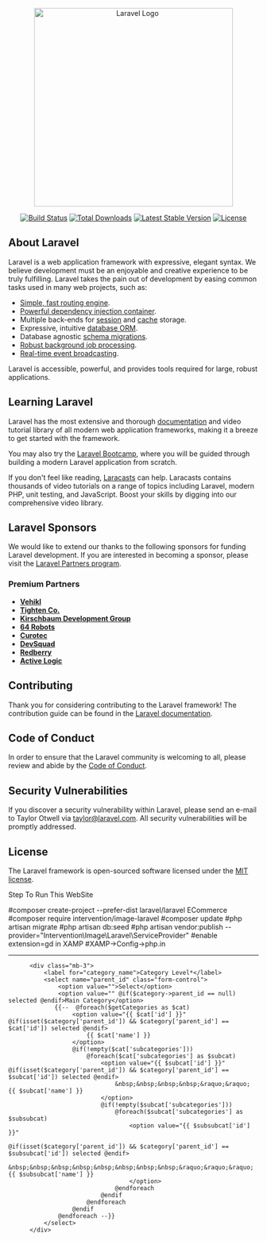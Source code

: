 <p align="center"><a href="https://laravel.com" target="_blank"><img src="https://raw.githubusercontent.com/laravel/art/master/logo-lockup/5%20SVG/2%20CMYK/1%20Full%20Color/laravel-logolockup-cmyk-red.svg" width="400" alt="Laravel Logo"></a></p>

<p align="center">
<a href="https://github.com/laravel/framework/actions"><img src="https://github.com/laravel/framework/workflows/tests/badge.svg" alt="Build Status"></a>
<a href="https://packagist.org/packages/laravel/framework"><img src="https://img.shields.io/packagist/dt/laravel/framework" alt="Total Downloads"></a>
<a href="https://packagist.org/packages/laravel/framework"><img src="https://img.shields.io/packagist/v/laravel/framework" alt="Latest Stable Version"></a>
<a href="https://packagist.org/packages/laravel/framework"><img src="https://img.shields.io/packagist/l/laravel/framework" alt="License"></a>
</p>

## About Laravel

Laravel is a web application framework with expressive, elegant syntax. We believe development must be an enjoyable and creative experience to be truly fulfilling. Laravel takes the pain out of development by easing common tasks used in many web projects, such as:

- [Simple, fast routing engine](https://laravel.com/docs/routing).
- [Powerful dependency injection container](https://laravel.com/docs/container).
- Multiple back-ends for [session](https://laravel.com/docs/session) and [cache](https://laravel.com/docs/cache) storage.
- Expressive, intuitive [database ORM](https://laravel.com/docs/eloquent).
- Database agnostic [schema migrations](https://laravel.com/docs/migrations).
- [Robust background job processing](https://laravel.com/docs/queues).
- [Real-time event broadcasting](https://laravel.com/docs/broadcasting).

Laravel is accessible, powerful, and provides tools required for large, robust applications.

## Learning Laravel

Laravel has the most extensive and thorough [documentation](https://laravel.com/docs) and video tutorial library of all modern web application frameworks, making it a breeze to get started with the framework.

You may also try the [Laravel Bootcamp](https://bootcamp.laravel.com), where you will be guided through building a modern Laravel application from scratch.

If you don't feel like reading, [Laracasts](https://laracasts.com) can help. Laracasts contains thousands of video tutorials on a range of topics including Laravel, modern PHP, unit testing, and JavaScript. Boost your skills by digging into our comprehensive video library.

## Laravel Sponsors

We would like to extend our thanks to the following sponsors for funding Laravel development. If you are interested in becoming a sponsor, please visit the [Laravel Partners program](https://partners.laravel.com).

### Premium Partners

- **[Vehikl](https://vehikl.com)**
- **[Tighten Co.](https://tighten.co)**
- **[Kirschbaum Development Group](https://kirschbaumdevelopment.com)**
- **[64 Robots](https://64robots.com)**
- **[Curotec](https://www.curotec.com/services/technologies/laravel)**
- **[DevSquad](https://devsquad.com/hire-laravel-developers)**
- **[Redberry](https://redberry.international/laravel-development)**
- **[Active Logic](https://activelogic.com)**

## Contributing

Thank you for considering contributing to the Laravel framework! The contribution guide can be found in the [Laravel documentation](https://laravel.com/docs/contributions).

## Code of Conduct

In order to ensure that the Laravel community is welcoming to all, please review and abide by the [Code of Conduct](https://laravel.com/docs/contributions#code-of-conduct).

## Security Vulnerabilities

If you discover a security vulnerability within Laravel, please send an e-mail to Taylor Otwell via [taylor@laravel.com](mailto:taylor@laravel.com). All security vulnerabilities will be promptly addressed.

## License

The Laravel framework is open-sourced software licensed under the [MIT license](https://opensource.org/licenses/MIT).


Step To Run This WebSite

#composer create-project --prefer-dist laravel/laravel ECommerce
#composer require intervention/image-laravel
#composer update
#php artisan migrate
#php artisan db:seed
#php artisan vendor:publish --provider="Intervention\Image\Laravel\ServiceProvider"
#enable extension=gd in XAMP
#XAMP->Config->php.in




-------------------------------------

          <div class="mb-3">
              <label for="category_name">Category Level*</label>
              <select name="parent_id" class="form-control">
                  <option value="">Select</option>
                  <option value="" @if($category->parent_id == null) selected @endif>Main Category</option>
                 {{--  @foreach($getCategories as $cat)
                      <option value="{{ $cat['id'] }}" @if(isset($category['parent_id']) && $category['parent_id'] == $cat['id']) selected @endif>
                          {{ $cat['name'] }}
                      </option>
                      @if(!empty($cat['subcategories']))
                          @foreach($cat['subcategories'] as $subcat)
                              <option value="{{ $subcat['id'] }}" @if(isset($category['parent_id']) && $category['parent_id'] == $subcat['id']) selected @endif>
                                  &nbsp;&nbsp;&nbsp;&nbsp;&raquo;&raquo; {{ $subcat['name'] }}
                              </option>
                              @if(!empty($subcat['subcategories']))
                                  @foreach($subcat['subcategories'] as $subsubcat)
                                      <option value="{{ $subsubcat['id'] }}"
                                          @if(isset($category['parent_id']) && $category['parent_id'] == $subsubcat['id']) selected @endif>
                                          &nbsp;&nbsp;&nbsp;&nbsp;&nbsp;&nbsp;&nbsp;&nbsp;&raquo;&raquo;&raquo;{{ $subsubcat['name'] }}
                                      </option>
                                  @endforeach
                              @endif
                          @endforeach
                      @endif
                  @endforeach --}}
              </select>
          </div>
